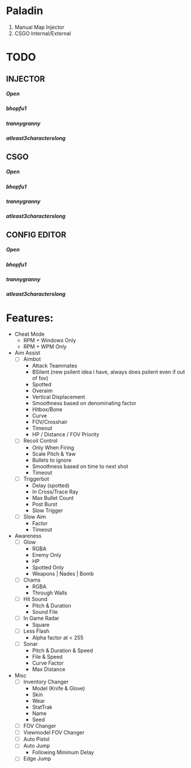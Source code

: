 # Paladin
1. Manual Map Injector
2. CSGO Internal/External

# TODO

## INJECTOR

##### Open

##### bhopfu1

##### trannygranny

##### atleast3characterslong

## CSGO

##### Open

##### bhopfu1

##### trannygranny

##### atleast3characterslong

## CONFIG EDITOR

##### Open

##### bhopfu1

##### trannygranny

##### atleast3characterslong

# Features:

- Cheat Mode
  - RPM + Windows Only
  - RPM + WPM Only
- Aim Assist
  - [ ] Aimbot
    - Attack Teammates
    - BSilent (new psilent idea i have, always does psilent even if out of fov)
	- Spotted
	- Overaim
	- Vertical Displacement
    - Smoothness based on denominating factor
    - Hitbox/Bone
    - Curve
    - FOV/Crosshair
    - Timeout
	- HP / Distance / FOV Priority
  - [ ] Recoil Control
    - Only When Firing
    - Scale Pitch & Yaw
    - Bullets to ignore
    - Smoothness based on time to next shot
    - Timeout
  - [ ] Triggerbot
    - Delay (spotted)
    - In Cross/Trace Ray
    - Max Bullet Count
    - Post Burst
    - Slow Trigger
  - [ ] Slow Aim
    - Factor
    - Timeout
- Awareness
  - [ ] Glow
    - RGBA
    - Enemy Only
    - HP
    - Spotted Only
    - Weapons | Nades | Bomb
  - [ ] Chams
    - RGBA
    - Through Walls
  - [ ] Hit Sound
    - Pitch & Duration
    - Sound File
  - [ ] In Game Radar
    - Square
  - [ ] Less Flash
    - Alpha factor at < 255
  - [ ] Sonar
    - Pitch & Duration & Speed
	- File & Speed
    - Curve Factor
	- Max Distance
- Misc
  - [ ] Inventory Changer
    - Model (Knife & Glove)
	- Skin
	- Wear
	- StatTrak
	- Name
	- Seed
  - [ ] FOV Changer
  - [ ] Viewmodel FOV Changer
  - [ ] Auto Pistol
  - [ ] Auto Jump
    - Following Minimum Delay
  - [ ] Edge Jump